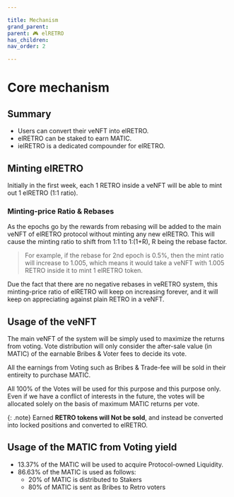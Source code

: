 ```yaml
---

title: Mechanism
grand_parent:
parent: 🎮 elRETRO
has_children:
nav_order: 2

---
```


# Core mechanism

## Summary
- Users can convert their veNFT into elRETRO.
- elRETRO can be staked to earn MATIC.
- ielRETRO is a dedicated compounder for elRETRO.

## Minting elRETRO
Initially in the first week, each 1 RETRO inside a veNFT will be able to mint out 1 elRETRO (1:1 ratio).

### Minting-price Ratio & Rebases
As the epochs go by the rewards from rebasing will be added to the main veNFT of elRETRO protocol without minting any new elRETRO. This will cause the minting ratio to shift from 1:1 to 1:(1+R), R being the rebase factor.

> For example, if the rebase for 2nd epoch is 0.5%, then the mint ratio will increase to 1.005, which means it would take a veNFT with 1.005 RETRO inside it to mint 1 elRETRO token.

Due the fact that there are no negative rebases in veRETRO system, this minting-price ratio of elRETRO will keep on increasing forever, and it will keep on appreciating against plain RETRO in a veNFT.

## Usage of the veNFT
The main veNFT of the system will be simply used to maximize the returns from voting. Vote distribution will only consider the after-sale value (in MATIC) of the earnable Bribes & Voter fees to decide its vote.

All the earnings from Voting such as Bribes & Trade-fee will be sold in their entireity to purchase MATIC.

All 100% of the Votes will be used for this purpose and this purpose only. Even if we have a conflict of interests in the future, the votes will be allocated solely on the basis of maximum MATIC returns per vote.

{: .note}
Earned **RETRO tokens will Not be sold**, and instead be converted into locked positions and converted to elRETRO.

## Usage of the MATIC from Voting yield
- 13.37% of the MATIC will be used to acquire Protocol-owned Liquidity.
- 86.63% of the MATIC is used as follows:
	- 20% of MATIC is distributed to Stakers
	- 80% of MATIC is sent as Bribes to Retro voters

